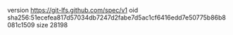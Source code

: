 version https://git-lfs.github.com/spec/v1
oid sha256:51ecefea817d57034db7247d2fabe7d5ac1cf6416edd7e50775b86b8081c1509
size 28198
